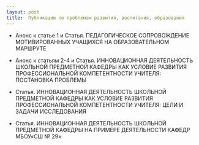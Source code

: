 ```yaml
---
layout: post
title:  Публикации по проблемам развития, воспитания, образования
---
```


- Анонс к статье 1 и Статья. ПЕДАГОГИЧЕСКОЕ СОПРОВОЖДЕНИЕ МОТИВИРОВАННЫХ УЧАЩИХСЯ НА ОБРАЗОВАТЕЛЬНОМ МАРШРУТЕ

- Анонс к статьям 2-4 и Статья. ИННОВАЦИОННАЯ ДЕЯТЕЛЬНОСТЬ ШКОЛЬНОЙ ПРЕДМЕТНОЙ КАФЕДРЫ КАК  УСЛОВИЕ РАЗВИТИЯ ПРОФЕССИОНАЛЬНОЙ КОМПЕТЕНТНОСТИ УЧИТЕЛЯ: ПОСТАНОВКА ПРОБЛЕМЫ

- Статья. ИННОВАЦИОННАЯ ДЕЯТЕЛЬНОСТЬ ШКОЛЬНОЙ ПРЕДМЕТНОЙ КАФЕДРЫ КАК  УСЛОВИЕ РАЗВИТИЯ ПРОФЕССИОНАЛЬНОЙ КОМПЕТЕНТНОСТИ УЧИТЕЛЯ: ЦЕЛИ И ЗАДАЧИ ИССЛЕДОВАНИЯ

- Статья. ИННОВАЦИОННАЯ ДЕЯТЕЛЬНОСТЬ ШКОЛЬНОЙ ПРЕДМЕТНОЙ КАФЕДРЫ НА ПРИМЕРЕ ДЕЯТЕЛЬНОСТИ КАФЕДР МБОУ«СШ № 29»
